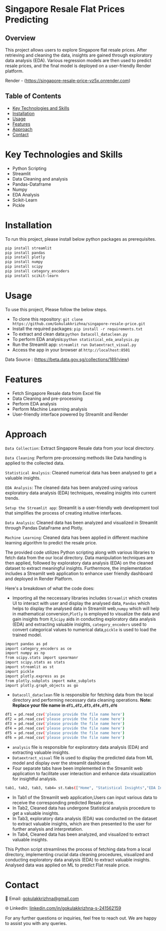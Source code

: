 # Singapore Resale Flat Prices Predicting
## Overview
This project allows users to explore Singapore flat resale prices. After retrieving and cleaning the data, insights are gained through exploratory data analysis (EDA). Various regression models are then used to predict resale prices, and the final model is deployed on a user-friendly Render platform.

Render - (https://singapore-resale-price-vz5x.onrender.com)

## Table of Contents
- [Key Technologies and Skills](#key-technologies-and-skills)
- [Installation](#installation)
- [Usage](#usage)
- [Features](#features)
- [Approach](#approach)
- [Contact](#contact)
# Key Technologies and Skills
- Python Scripting
- Streamlit
- Data Cleaning and analysis
- Pandas-Dataframe
- Numpy
- EDA Analysis
- Scikit-Learn
- Pickle
# Installation
To run this project, please install below python packages as prerequisites.

```bash
pip install streamlit
pip install pandas
pip install plotly
pip install numpy
pip install scipy
pip install category_encoders
pip install scikit-learn
```
# Usage
To use this project, Please follow the below steps.
- To clone this repository: ```git clone https://github.com/Gokulakkrizhna/singapore-resale-price.git```
- Install the required packages: ```pip install -r requirements.txt ```
- To extract and clean data:```python Datacoll_dataclean.py```
- To perform EDA analysis:```python statistical_eda_analysis.py```
- Run the Streamlit app: ```streamlit run Dataextract_visual.py```
- Access the app in your browser at ```http://localhost:8501```

Data Source : (https://beta.data.gov.sg/collections/189/view)

# Features
- Fetch Singapore Resale data from Excel file
- Data Cleaning and pre-processing
- Perform EDA analysis
- Perform Machine Leanrning analysis
- User-friendly interface powered by Streamlit and Render
# Approach
```Data Collection```: Extract Singapore Resale data from your local directory. 

```Data Cleaning```: Perform pre-processing methods like Data handling is applied to the collected data.

```Statistical Analysis```: Cleaned numerical data has been analysed to get a valuable insights.

```EDA Analysis```: The cleaned data has been analyzed using various exploratory data analysis (EDA) techniques, revealing insights into current trends.

```Setup the Streamlit app```: Streamlit is a user-friendly web development tool that simplifies the process of creating intuitive interfaces.

```Data Analysis```: Cleaned data has been analyzed and visualized in Streamlit through Pandas DataFrame and Plotly.

```Machine Learning```: Cleaned data has been applied in different machine learning algorithm to predict the resale price.

The provided code utilizes Python scripting along with various libraries to fetch data from the our local directory. Data manipulation techniques are then applied, followed by exploratory data analysis (EDA) on the cleaned dataset to extract meaningful insights. Furthermore, the implementation includes a Streamlit web application to enhance user friendly dashboard and deployed in Render Platform.

Here's a breakdown of what the code does:
- Importing all the neccessary libraries includes ```Streamlit``` which creates UI to interact with user and display the analysed data, ```Pandas``` which helps to display the analysed data in Streamlit web,```numpy``` which will help in mathematical conversion,```Plotly```  is employed to visualize the data and gain insights from it,```Scipy``` aids in conducting exploratory data analysis (EDA) and extracting valuable insights, ```category_encoders``` used to convert categorical values to numerical data,```pickle``` is used to load the trained model.
```bash
import pandas as pd
import category_encoders as ce
import numpy as np
from scipy.stats import spearmanr
import scipy.stats as stats
import streamlit as st
import pickle
import plotly.express as px
from plotly.subplots import make_subplots
import plotly.graph_objects as go
```
- ```Datacoll_dataclean``` file is responsible for fetching data from the local directory and performing necessary data cleaning operations. **Note: Replace your file name in ```df1,df2,df3,df4,df5,df6```**
```bash
df1 = pd.read_csv('please provide the file name here')
df2 = pd.read_csv('please provide the file name here')
df3 = pd.read_csv('please provide the file name here')
df4 = pd.read_csv('please provide the file name here')
df5 = pd.read_csv('please provide the file name here')
df6 = pd.read_csv('please provide the file name here')
```
- ```analysis``` file is responsible for exploratory data analysis (EDA) and extracting valuable insights.
- ```Dataextract_visual``` file is used to display the predicted data from ML model and display over the streamlit dashboard.
- Four separate tabs have been implemented in the Streamlit web application to facilitate user interaction and enhance data visualization for insightful analysis.
```bash
tab1, tab2, tab3, tab4= st.tabs(["Home", "Statistical Insights","EDA Insights","Visual Insights"])
```
- In Tab1 of the Streamlit web application,Users can input various data to receive the corresponding predicted Resale price.
- In Tab2, Cleaned data has undergone Statistical analysis procedure to get a valuable insights.
- In Tab3, exploratory data analysis (EDA) was conducted on the dataset to extract valuable insights, which are then presented to the user for further analysis and interpretation.
- In Tab4, Cleaned data has been analyzed, and visualized to extract valuable insights.

This Python script streamlines the process of fetching data from a local directory, implementing crucial data cleaning procedures, visualized and conducting exploratory data analysis (EDA) to extract valuable insights. Analysed data was applied on ML to predict Flat resale price.

# Contact
📧 Email: [gokulakkrizhna@gmail.com](mailto:gokulakkrizhna@gmail.com)

🌐 LinkedIn: [linkedin.com/in/gokulakkrizhna-s-241562159](https://www.linkedin.com/in/gokulakkrizhna-s-241562159/)

For any further questions or inquiries, feel free to reach out. We are happy to assist you with any queries.
